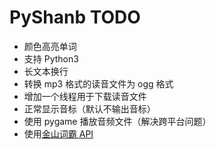 # PyShanb TODO

* 颜色高亮单词
* 支持 Python3
* 长文本换行
* 转换 mp3 格式的读音文件为 ogg 格式
* 增加一个线程用于下载读音文件
* 正常显示音标（默认不输出音标）
* 使用 pygame 播放音频文件（解决跨平台问题）
* 使用[金山词霸 API](http://web.iciba.com/partner/api01.shtml)
